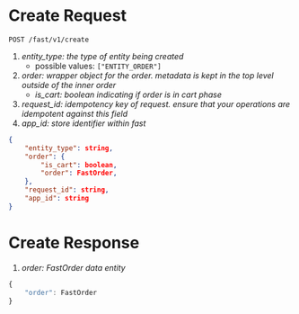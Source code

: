 # Create Request

`POST /fast/v1/create`

1. *entity_type: the type of entity being created*
    - possible values: `["ENTITY_ORDER"]`
2. *order: wrapper object for the order. metadata is kept in the top level outside of the inner order*
    - *is_cart: boolean indicating if order is in cart phase*
3. *request_id:* *idempotency key of request. ensure that your operations are idempotent against this field*
4. *app_id: store identifier within fast*

```json
{
	"entity_type": string,
	"order": {
		"is_cart": boolean,
		"order": FastOrder,
	},
	"request_id": string,
	"app_id": string
}
```

# Create Response

1. *order: FastOrder data entity*

```jsx
{
	"order": FastOrder
}
```
